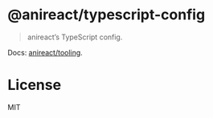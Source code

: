 # @anireact/typescript-config

> anireact’s TypeScript config.

Docs: [anireact/tooling].

# License

MIT

[anireact/tooling]: https://github.com/anireact/tooling/blob/master/README.md
